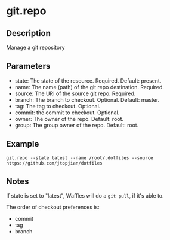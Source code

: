 # git.repo

## Description

Manage a git repository

## Parameters

* state: The state of the resource. Required. Default: present.
* name: The name (path) of the git repo destination. Required.
* source: The URI of the source git repo. Required.
* branch: The branch to checkout. Optional. Default: master.
* tag: The tag to checkout. Optional.
* commit: the commit to checkout. Optional.
* owner: The owner of the repo. Default: root.
* group: The group owner of the repo. Default: root.

## Example

```shell
git.repo --state latest --name /root/.dotfiles --source https://github.com/jtopjian/dotfiles
```

## Notes

If state is set to "latest", Waffles will do a `git pull`, if it's able to.

The order of checkout preferences is:

* commit
* tag
* branch


